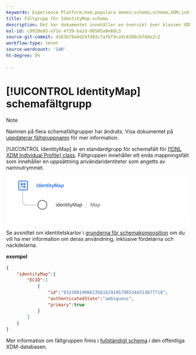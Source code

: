 ```yaml
---
keywords: Experience Platform;hem;populära ämnen;schema;schema;XDM;individuell profil;fält;scheman;scheman;identityMap;identity map;identity map;Schema design;map;union schema;union schema
title: Fältgrupp för IdentityMap-schema
description: Det här dokumentet innehåller en översikt över klassen XDM Individual Profile.
exl-id: c9928e85-ef1e-4739-ba1d-80505a9e60c3
source-git-commit: 43b3b79a4d24fd92c7afbf9ca9c83b0cbf80e2c2
workflow-type: tm+mt
source-wordcount: '140'
ht-degree: 0%

---
```


# [!UICONTROL IdentityMap] schemafältgrupp

>[!NOTE]
>
>Namnen på flera schemafältgrupper har ändrats. Visa dokumentet på [uppdaterar fältgruppnamn](../name-updates.md) för mer information.

[!UICONTROL IdentityMap] är en standardgrupp för schemafält för [[!DNL XDM Individual Profile] class](../../classes/individual-profile.md). Fältgruppen innehåller ett enda mappningsfält som innehåller en uppsättning användaridentiteter som angetts av namnutrymmet.

![Ett diagram över [!UICONTROL IdentityMap] schemafältgrupp](../../images/field-groups/identitymap.png)

Se avsnittet om identitetskartor i [grunderna för schemakomposition](../../schema/composition.md#identityMap) om du vill ha mer information om deras användning, inklusive fördelarna och nackdelarna.

**exempel**

```JSON
{
    "identityMap":{
        "ECID":[
            {
                "id":"83238819066235616291057085344313877718",
                "authenticatedState":"ambiguous",
                "primary":true
            }
        ]
    }
}
```

Mer information om fältgruppen finns i [fullständigt schema](https://github.com/adobe/xdm/blob/master/components/fieldgroups/shared/identitymap.schema.json) i den offentliga XDM-databasen.
